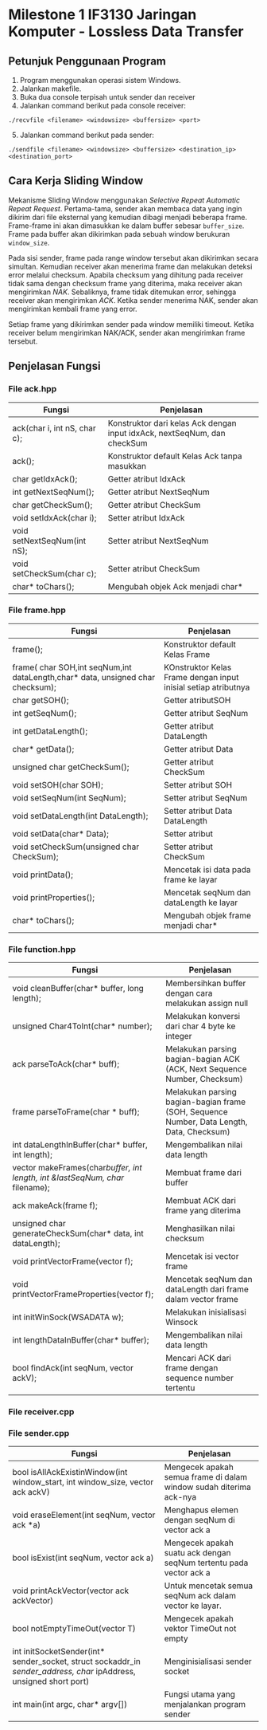 # Milestone 1 IF3130 Jaringan Komputer - Lossless Data Transfer

## Petunjuk Penggunaan Program
1. Program menggunakan operasi sistem Windows.
2. Jalankan makefile.
3. Buka dua console terpisah untuk sender dan receiver
4. Jalankan command berikut pada console receiver:

```./recvfile <filename> <windowsize> <buffersize> <port>```

5. Jalankan command berikut pada sender:

```./sendfile <filename> <windowsize> <buffersize> <destination_ip> <destination_port>```

## Cara Kerja Sliding Window
Mekanisme Sliding Window menggunakan *Selective Repeat Automatic Repeat Request*.
Pertama-tama, sender akan membaca data yang ingin dikirim dari file eksternal yang kemudian dibagi menjadi beberapa frame. Frame-frame ini akan dimasukkan ke dalam buffer sebesar `buffer_size`. Frame pada buffer akan dikirimkan pada sebuah window berukuran `window_size`.

Pada sisi sender, frame pada range window tersebut akan dikirimkan secara simultan. Kemudian receiver akan menerima frame dan melakukan deteksi error melalui checksum. Apabila checksum yang dihitung pada receiver tidak sama dengan checksum frame yang diterima, maka receiver akan mengirimkan *NAK*. Sebaliknya, frame tidak ditemukan error, sehingga receiver akan mengirimkan *ACK*. Ketika sender menerima NAK, sender akan mengirimkan kembali frame yang error.

Setiap frame yang dikirimkan sender pada window memiliki timeout. Ketika receiver belum mengirimkan NAK/ACK, sender akan mengirimkan frame tersebut.

## Penjelasan Fungsi
### File ack.hpp
| Fungsi | Penjelasan |
| --- | --- |
| ack(char i, int nS, char c); | Konstruktor dari kelas Ack dengan input idxAck, nextSeqNum, dan checkSum|
| ack(); | Konstruktor default Kelas Ack tanpa masukkan |
| char getIdxAck(); | Getter atribut IdxAck |
| int getNextSeqNum(); | Getter atribut NextSeqNum |
| char getCheckSum(); | Getter atribut CheckSum |
| void setIdxAck(char i); | Setter atribut IdxAck |
| void setNextSeqNum(int nS); | Setter atribut NextSeqNum |
| void setCheckSum(char c); | Setter atribut CheckSum |
| char* toChars(); | Mengubah objek Ack menjadi char*|

### File frame.hpp
| Fungsi | Penjelasan |
| --- | --- |
| frame(); | Konstruktor default Kelas Frame |
| frame( char SOH,int seqNum,int dataLength,char* data, unsigned char checksum);  | KOnstruktor Kelas Frame dengan input inisial setiap atributnya |
| char getSOH(); | Getter atributSOH |
| int getSeqNum(); | Getter atribut SeqNum |
| int getDataLength(); | Getter atribut DataLength|
| char* getData(); | Getter atribut Data |
| unsigned char getCheckSum(); | Getter atribut CheckSum|
| void setSOH(char SOH); | Setter atribut SOH |
| void setSeqNum(int SeqNum); | Setter atribut  SeqNum |
| void setDataLength(int DataLength); | Setter atribut Data  DataLength|
| void setData(char* Data); | Setter atribut  |
| void setCheckSum(unsigned char CheckSum); | Setter atribut CheckSum |
| void printData(); | Mencetak isi data pada frame ke layar |
| void printProperties(); | Mencetak seqNum dan dataLength ke layar |
| char* toChars(); | Mengubah objek frame menjadi char* |

### File function.hpp
| Fungsi | Penjelasan |
| --- | --- |
| void cleanBuffer(char* buffer, long length); | Membersihkan buffer dengan cara melakukan assign null |
| unsigned Char4ToInt(char* number); | Melakukan konversi dari char 4 byte ke integer |
| ack parseToAck(char* buff); | Melakukan parsing bagian-bagian ACK (ACK, Next Sequence Number, Checksum) |
| frame parseToFrame(char * buff); | Melakukan parsing bagian-bagian frame (SOH, Sequence Number, Data Length, Data, Checksum) |
| int dataLengthInBuffer(char* buffer, int length); | Mengembalikan nilai data length |
| vector<frame> makeFrames(char*buffer, int length, int &lastSeqNum, char* filename); | Membuat frame dari buffer |
| ack makeAck(frame f); | Membuat ACK dari frame yang diterima |
| unsigned char generateCheckSum(char* data, int dataLength); | Menghasilkan nilai checksum |
| void printVectorFrame(vector<frame> f); | Mencetak isi vector frame |
| void printVectorFrameProperties(vector<frame> f); | Mencetak seqNum dan dataLength dari frame dalam vector frame |
| int initWinSock(WSADATA w); | Melakukan inisialisasi Winsock |
| int lengthDataInBuffer(char* buffer); | Mengembalikan nilai data length |
| bool findAck(int seqNum, vector<ack> ackV); | Mencari ACK dari frame dengan sequence number tertentu |

### File receiver.cpp
### File sender.cpp
| Fungsi | Penjelasan |
| --- | --- |
|bool isAllAckExistinWindow(int window_start, int window_size, vector ack ackV) | Mengecek apakah semua frame di dalam window sudah diterima ack-nya |
| void eraseElement(int seqNum, vector ack *a) | Menghapus elemen dengan seqNum di vector ack a |
| bool isExist(int seqNum, vector ack a)| Mengecek apakah suatu ack dengan seqNum tertentu pada vector ack a|
| void printAckVector(vector ack ackVector) | Untuk mencetak semua seqNum ack dalam vector ke layar. |
| bool notEmptyTimeOut(vector<timeOut> T) | Mengecek apakah vektor TimeOut not empty |
|int initSocketSender(int* sender_socket, struct sockaddr_in *sender_address, char* ipAddress, unsigned short port)| Menginisialisasi sender socket|
| int main(int argc, char* argv[]) | Fungsi utama yang menjalankan program sender |
